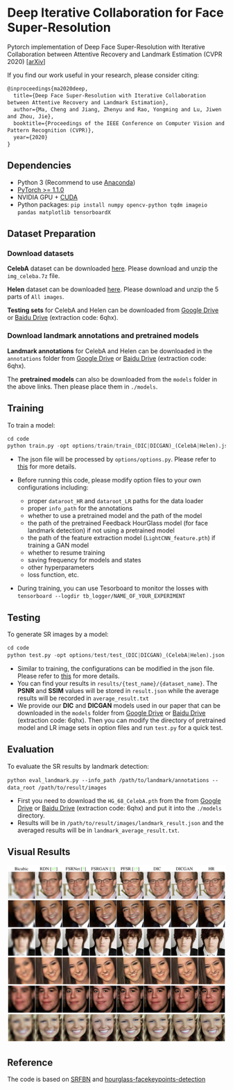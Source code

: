 # Deep Iterative Collaboration for Face Super-Resolution
Pytorch implementation of Deep Face Super-Resolution with Iterative Collaboration between Attentive Recovery and Landmark Estimation (CVPR 2020) [[arXiv](https://arxiv.org/abs/2003.13063)]


If you find our work useful in your research, please consider citing:
```
@inproceedings{ma2020deep,
  title={Deep Face Super-Resolution with Iterative Collaboration between Attentive Recovery and Landmark Estimation},
  author={Ma, Cheng and Jiang, Zhenyu and Rao, Yongming and Lu, Jiwen and Zhou, Jie},
  booktitle={Proceedings of the IEEE Conference on Computer Vision and Pattern Recognition (CVPR)},
  year={2020}
}
```

## Dependencies

- Python 3 (Recommend to use [Anaconda](https://www.anaconda.com/download/#linux))
- [PyTorch >= 1.1.0](https://pytorch.org/)
- NVIDIA GPU + [CUDA](https://developer.nvidia.com/cuda-downloads)
- Python packages: `pip install numpy opencv-python tqdm imageio pandas matplotlib tensorboardX` 



## Dataset Preparation

### Download datasets

**CelebA** dataset can be downloaded [here](http://mmlab.ie.cuhk.edu.hk/projects/CelebA.html). Please download and unzip the `img_celeba.7z` file. 

**Helen** dataset can be downloaded [here](http://www.ifp.illinois.edu/~vuongle2/helen/). Please download and unzip the 5 parts of `All images`. 

**Testing sets** for CelebA and Helen can be downloaded from [Google Drive](https://drive.google.com/open?id=1Q1T1smMDRMO1NcjkxbZvotOX93YIVp5e) or [Baidu Drive](https://pan.baidu.com/s/14zJ_lY8iFmk3csHYZmut7Q) (extraction code: 6qhx). 

### Download landmark annotations and pretrained models

**Landmark annotations** for CelebA and Helen can be downloaded in the `annotations` folder from [Google Drive](https://drive.google.com/open?id=1Q1T1smMDRMO1NcjkxbZvotOX93YIVp5e) or [Baidu Drive](https://pan.baidu.com/s/14zJ_lY8iFmk3csHYZmut7Q) (extraction code: 6qhx). 

The **pretrained models** can also be downloaded from the `models` folder in the above links. Then please place them in `./models`. 

## Training

To train a model:

```python
cd code
python train.py -opt options/train/train_(DIC|DICGAN)_(CelebA|Helen).json
```
- The json file will be processed by `options/options.py`. Please refer to [this](./code/options/train/README.md) for more details.

- Before running this code, please modify option files to your own configurations including: 
  - proper `dataroot_HR` and `dataroot_LR` paths for the data loader
  - proper `info_path` for the annotations
  - whether to use a pretrained model and the path of the model
  - the path of the pretrained Feedback HourGlass model (for face landmark detection) if not using a pretrained model
  - the path of the feature extraction model (`LightCNN_feature.pth`) if training a GAN model
  - whether to resume training
  - saving frequency for models and states
  - other hyperparameters
  - loss function, etc. 
  
- During training, you can use Tesorboard to monitor the losses with
`tensorboard --logdir tb_logger/NAME_OF_YOUR_EXPERIMENT`

## Testing

To generate SR images by a model:

```python
cd code
python test.py -opt options/test/test_(DIC|DICGAN)_(CelebA|Helen).json
```

- Similar to training, the configurations can be modified in the json file. Please refer to [this](./code/options/test/README.md) for more details.
- You can find your results in `results/{test_name}/{dataset_name}`. The **PSNR** and **SSIM** values will be stored in `result.json` while the average results will be recorded in `average_result.txt`
- We provide our **DIC** and **DICGAN** models used in our paper that can be downloaded in the `models` folder from [Google Drive](https://drive.google.com/open?id=1Q1T1smMDRMO1NcjkxbZvotOX93YIVp5e) or [Baidu Drive](https://pan.baidu.com/s/14zJ_lY8iFmk3csHYZmut7Q) (extraction code: 6qhx). Then you can modify the directory of pretrained model and LR image sets in option files and run `test.py` for a quick test. 

## Evaluation

To evaluate the SR results by landmark detection:

`python eval_landmark.py --info_path /path/to/landmark/annotations --data_root /path/to/result/images`

- First you need to download the `HG_68_CelebA.pth` from the from [Google Drive](https://drive.google.com/open?id=1Q1T1smMDRMO1NcjkxbZvotOX93YIVp5e) or [Baidu Drive](https://pan.baidu.com/s/14zJ_lY8iFmk3csHYZmut7Q) (extraction code: 6qhx) and put it into the `./models` directory.
- Results will be in `/path/to/result/images/landmark_result.json` and the averaged results will be in `landmark_average_result.txt`.

## Visual Results
<p align="center">
  <img src="visual_results.png">
</p>

## Reference

The code is based on [SRFBN](https://github.com/Paper99/SRFBN_CVPR19) and [hourglass-facekeypoints-detection](https://github.com/raymon-tian/hourglass-facekeypoints-detection)

